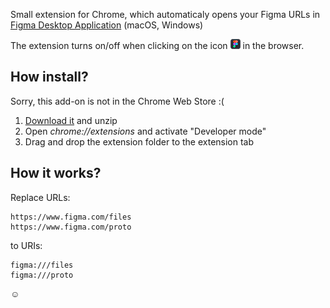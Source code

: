 Small extension for Chrome, which automaticaly opens your Figma URLs in [Figma Desktop Application](https://www.figma.com/downloads) (macOS, Windows)


The extension turns on/off when clicking on the icon ![alt text](https://raw.githubusercontent.com/a-chabin/figma-chrome-extension/master/icons/icon-16.png "Logo Title Text 1")
 in the browser.

## How install? 
Sorry, this add-on is not in the Chrome Web Store :(

1. [Download it](https://github.com/a-chabin/figma-chrome-extension/archive/master.zip) and unzip
2. Open _chrome://extensions_ and activate "Developer mode"
3. Drag and drop the extension folder to the extension tab



## How it works? 

Replace URLs:
```
https://www.figma.com/files
https://www.figma.com/proto
```

to URIs:

```
figma:///files
figma:///proto
```
 ☺️
